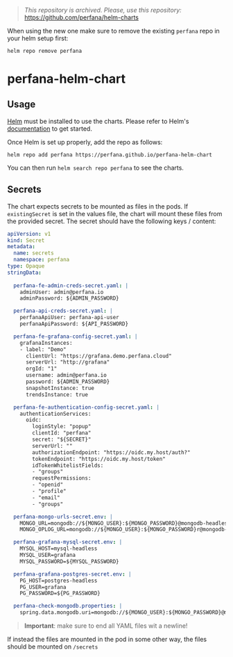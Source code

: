 > _*This repository is archived. Please, use this repository:*_ https://github.com/perfana/helm-charts

When using the new one make sure to remove the existing `perfana` repo in your helm setup first:

```sh
helm repo remove perfana
```

# perfana-helm-chart

## Usage

[Helm](https://helm.sh) must be installed to use the charts.
Please refer to Helm's [documentation](https://helm.sh/docs/) to get started.

Once Helm is set up properly, add the repo as follows:

```console
helm repo add perfana https://perfana.github.io/perfana-helm-chart
```

You can then run `helm search repo perfana` to see the charts.

## Secrets

The chart expects secrets to be mounted as files in the pods. If `existingSecret` is set in the values file, the chart will mount these files from the provided secret.
The secret should have the following keys / content:

```yaml
apiVersion: v1
kind: Secret
metadata:
  name: secrets
  namespace: perfana
type: Opaque
stringData:
  
  perfana-fe-admin-creds-secret.yaml: |
    adminUser: admin@perfana.io
    adminPassword: ${ADMIN_PASSWORD}

  perfana-api-creds-secret.yaml: |
    perfanaApiUser: perfana-api-user
    perfanaApiPassword: ${API_PASSWORD}

  perfana-fe-grafana-config-secret.yaml: |
    grafanaInstances:
    - label: "Demo"
      clientUrl: "https://grafana.demo.perfana.cloud"
      serverUrl: "http://grafana"
      orgId: "1"
      username: admin@perfana.io
      password: ${ADMIN_PASSWORD}
      snapshotInstance: true
      trendsInstance: true

  perfana-fe-authentication-config-secret.yaml: |
    authenticationServices:
      oidc:
        loginStyle: "popup"
        clientId: "perfana"
        secret: "${SECRET}"
        serverUrl: ""
        authorizationEndpoint: "https://oidc.my.host/auth?"
        tokenEndpoint: "https://oidc.my.host/token"
        idTokenWhitelistFields:
        - "groups"
        requestPermissions:
        - "openid"
        - "profile"
        - "email"
        - "groups"

  perfana-mongo-urls-secret.env: |
    MONGO_URL=mongodb://${MONGO_USER}:${MONGO_PASSWORD}@mongodb-headless:27017/perfana?authSource=perfana&replicaSet=rs0
    MONGO_OPLOG_URL=mongodb://${MONGO_USER}:${MONGO_PASSWORD}r@mongodb-headless:27017/local?authSource=admin&replicaSet=rs0

  perfana-grafana-mysql-secret.env: |
    MYSQL_HOST=mysql-headless
    MYSQL_USER=grafana
    MYSQL_PASSWORD=${MYSQL_PASSWORD}

  perfana-grafana-postgres-secret.env: |
    PG_HOST=postgres-headless
    PG_USER=grafana
    PG_PASSWORD=${PG_PASSWORD}

  perfana-check-mongodb.properties: |
    spring.data.mongodb.uri=mongodb://${MONGO_USER}:${MONGO_PASSWORD}@mongodb-headless.perfana:27017/perfana?replicaSet=rs0
```

> **Important**: make sure to end all YAML files wit a newline! 

If instead the files are mounted in the pod in some other way, the files should be mounted on `/secrets`
